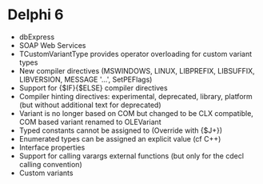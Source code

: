 # Delphi 6

- dbExpress
- SOAP Web Services
- TCustomVariantType provides operator overloading for custom variant types
- New compiler directives (MSWINDOWS, LINUX, LIBPREFIX, LIBSUFFIX, LIBVERSION, MESSAGE '...', SetPEFlags)
- Support for {$IF}{$ELSE} compiler directives
- Compiler hinting directives: experimental, deprecated, library, platform (but without additional text for deprecated)
- Variant is no longer based on COM but changed to be CLX compatible, COM based variant renamed to OLEVariant
- Typed constants cannot be assigned to (Override with {$J+})
- Enumerated types can be assigned an explicit value (cf C++)
- Interface properties
- Support for calling varargs external functions (but only for the cdecl calling convention)
- Custom variants

